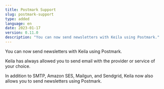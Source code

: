 ```yaml
---
title: Postmark Support
slug: postmark-support
type: added
language: en
date: 2023-01-17
version: 0.11.0
description: "You can now send newsletters with Keila using Postmark."
---
```

You can now send newsletters with Keila using Postmark.
<!--more-->

Keila has always allowed you to send email with the provider or service of your
choice. 

In addition to SMTP, Amazon SES, Mailgun, and Sendgrid, Keila now also allows
you to send newsletters using Postmark.
